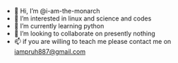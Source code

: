 - 👋 Hi, I’m @i-am-the-monarch
- 👀 I’m interested in linux and science and codes  
- 🌱 I’m currently learning python
- 💞️ I’m looking to collaborate on presently nothing 
- 📫 if you are willing to teach me please contact me on iampruh887@gmail.com

<!---
i-am-the-monarch/i-am-the-monarch is a ✨ special ✨ repository because its `README.md` (this file) appears on your GitHub profile.
You can click the Preview link to take a look at your changes.
--->
